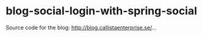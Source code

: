 blog-social-login-with-spring-social
====================================

Source code for the blog: http://blog.callistaenterprise.se/...
